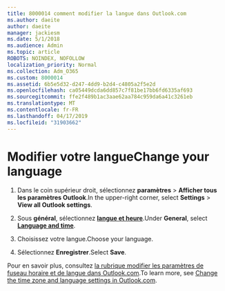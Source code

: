 ```yaml
---
title: 8000014 comment modifier la langue dans Outlook.com
ms.author: daeite
author: daeite
manager: jackiesm
ms.date: 5/1/2018
ms.audience: Admin
ms.topic: article
ROBOTS: NOINDEX, NOFOLLOW
localization_priority: Normal
ms.collection: Adm_O365
ms.custom: 8000014
ms.assetid: 6b5e5d32-d247-4dd9-b2d4-c4805a2f5e2d
ms.openlocfilehash: ca05449dcda6dd857c7f81be17bb6fd6335af693
ms.sourcegitcommit: ffe2f489b1ac3aae62aa784c959da6a41c3261eb
ms.translationtype: MT
ms.contentlocale: fr-FR
ms.lasthandoff: 04/17/2019
ms.locfileid: "31903662"
---
```

# <a name="change-your-language"></a><span data-ttu-id="d9080-102">Modifier votre langue</span><span class="sxs-lookup"><span data-stu-id="d9080-102">Change your language</span></span>

1. <span data-ttu-id="d9080-103">Dans le coin supérieur droit, sélectionnez **paramètres** \> **Afficher tous les paramètres Outlook**.</span><span class="sxs-lookup"><span data-stu-id="d9080-103">In the upper-right corner, select **Settings** \> **View all Outlook settings**.</span></span>
    
2. <span data-ttu-id="d9080-104">Sous **général**, sélectionnez [**langue et heure**](https://outlook.live.com/mail/options/general/timeAndLanguage).</span><span class="sxs-lookup"><span data-stu-id="d9080-104">Under **General**, select [**Language and time**](https://outlook.live.com/mail/options/general/timeAndLanguage).</span></span>
    
3. <span data-ttu-id="d9080-105">Choisissez votre langue.</span><span class="sxs-lookup"><span data-stu-id="d9080-105">Choose your language.</span></span>
    
4. <span data-ttu-id="d9080-106">Sélectionnez **Enregistrer**.</span><span class="sxs-lookup"><span data-stu-id="d9080-106">Select **Save**.</span></span>
    
<span data-ttu-id="d9080-107">Pour en savoir plus, consultez [la rubrique modifier les paramètres de fuseau horaire et de langue dans Outlook.com](https://go.microsoft.com/fwlink/p/?linkid=873132).</span><span class="sxs-lookup"><span data-stu-id="d9080-107">To learn more, see [Change the time zone and language settings in Outlook.com](https://go.microsoft.com/fwlink/p/?linkid=873132).</span></span>
  

